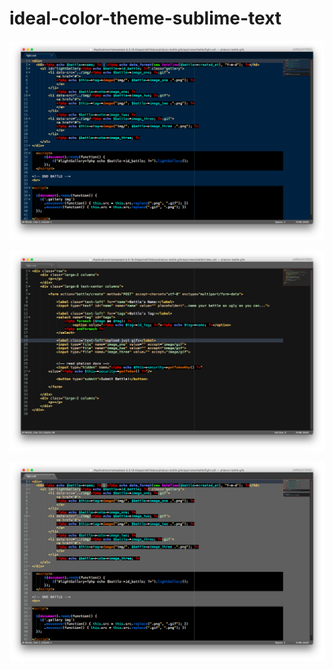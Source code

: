 # ideal-color-theme-sublime-text

![Dark Inverted RV](https://raw.githubusercontent.com/ri-valerio/ideal-color-theme-sublime/master/DI-RV.png)

![Dark RV](https://raw.githubusercontent.com/ri-valerio/ideal-color-theme-sublime/master/D-RV.png)

![Light RV](https://raw.githubusercontent.com/ri-valerio/ideal-color-theme-sublime/master/L-RV.png)
